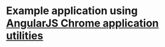 Example application using [AngularJS Chrome application utilities](https://github.com/cleggatt/angular-chromeapp-util)
==================================================================